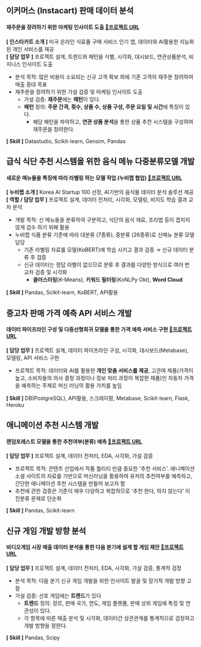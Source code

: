 ## 이커머스 (Instacart) 판매 데이터 분석
#### 재주문을 장려하기 위한 마케팅 인사이트 도출 [🔗프로젝트 URL](https://github.com/yukiya06/E-commerce_DataAnalysis)

**[ 인스타카트 소개 ]** 미국 온라인 식료품 구매 서비스 인기 앱, 데이터와 AI활용한 지능화 된 개인 서비스를 제공  
**[ 담당 업무 ]**  프로젝트 설계, 트렌드와 패턴을 식별, 시각화, 대시보드, 연관상품분석, 비지니스 인사이트 도출  
  * 분석 목적: 많은 비용이 소요되는 신규 고객 확보 외에 기존 고객의 재주문 장려하여 매출 증대 목표  
  * 재주문을 장려하기 위한 가설 검증 및 마케팅 인사이트 도출
    - 가설 검증:  **재주문**에는 **패턴**이 있다.
    - **패턴** 정의: **주문 간격, 횟수, 상품 수, 상품 구성, 주문 요일 및 시간**에 특징이 있다.
        - 해당 패턴을 파악하고, **연관 상품 분석**을 통한 상품 추천 시스템을 구성하여 재주문을 장려한다.  

**[ Skill ]** Datastudio, Scikit-learn, Gensim, Pandas  

## 급식 식단 추천 시스템을 위한 음식 메뉴 다중분류모델 개발
#### 새로운 메뉴들을 특징에 따라 라벨링 하는 모델 작업 (누비랩 협업)  [🔗프로젝트 URL](https://github.com/yukiya06/Meal_Planning_Classification)
**[ 누비랩 소개 ]**   Korea AI Startup 100 선정, AI기반의 음식물 데이터 분석 솔루션 제공  
**[ 역할 / 담당 업무 ]**  프로젝트 설계, 데이터 전처리, 시각화, 모델링, 비지도 학습 결과 교차 분석
  * 개발 목적: 신 메뉴들을 분류하여 구분하고, 식단의 음식 재료, 조리법 등이 겹치지 않게 검수 하기 위해 활용 
  * 누비랩 식품 분류 기준에 따라 대분류 (7종류), 중분류 (26종류)로 신메뉴 분류 모델 담당 
    - 기존 라벨링 자료를 모델(KoBERT)에 학습 시키고 결과 검증 → 신규 데이터 분류 후 검증 
    - 신규 데이터는 정답 라벨이 없으므로 분류 후 결과를 다양한 방식으로 여러 번 교차 검증 및 시각화
      * **클러스터링**(K-Means), **키워드 필터링**(KoNLPy Okt), **Word Cloud**

**[ Skill ]** Pandas, Scikit-learn, KoBERT, API활용

## 중고차 판매 가격 예측 API 서비스 개발
#### 데이터 파이프라인 구성 및 다중선형회귀 모델을 통한 가격 예측 서비스 구현  [🔗프로젝트 URL](https://github.com/yukiya06/UsedCar_Values)
**[ 담당 업무 ]**  프로젝트 설계, 데이터 파이프라인 구성, 시각화, 대시보드(Metabase), 모델링,  API 서비스 구현
  * 프로젝트 목적:  데이터와 AI를 활용한 **개인 맞춤 서비스를 제공**, 고관여 제품(가격이 높고, 소비자들의 의사 결정 과정이나 정보 처리 과정이 복잡한 제품)인 자동차 가격을 예측하는 주제로 머신 러닝의 활용 가치를 높임

**[ Skill ]** DB(PostgreSQL), API활용, 스크레이핑, Metabase, Scikit-learn, Flask, Heroku

## 애니메이션 추천 시스템 개발
#### 랜덤포레스트 모델을 통한 추천여부(분류) 예측 [🔗프로젝트 URL](https://github.com/yukiya06/Anime_Recommendations)
**[ 담당 업무 ]**  프로젝트 설계, 데이터 전처리, EDA, 시각화, 가설 검증
  * 프로젝트 목적:  콘텐츠 산업에서 작품 퀄리티 만큼 중요한 '추천 서비스'. 애니메이션 소셜 사이트의 자료를 기반으로 머신러닝을 활용하여 유저의 추천여부를 예측하고, 간단한 애니메이션 추천 시스템을 만들어 보고자 함
  * 추천에 관한 검증은 기준이 매우 다양하고 복잡하므로 '추천 한다, 하지 않는다' 이진분류 문제로 단순화
  
**[ Skill ]** Pandas, Scikit-learn

## 신규 게임 개발 방향 분석
#### 비디오게임 시장 매출 데이터 분석을 통한 다음 분기에 설계 할 게임 제안 [🔗프로젝트 URL](https://github.com/yukiya06/Game_DataAnalysis)
**[ 담당 업무 ]**  프로젝트 설계, 데이터 전처리, EDA, 시각화, 가설 검증, 통계적 검정
  * 분석 목적: 다음 분기 신규 게임 개발을 위한 인사이트 발굴 및 장기적 개발 방향 고찰
  * 가설 검증: 선호 게임에는 **트렌드**가 있다
    - **트렌드** 정의: 장르, 판매 국가, 연도, 게임 플랫폼, 판매 상위 게임에 특징 및 연관성이 있다.
    - 각 항목에 따른 매출 분석 및 시각화, 데이터간 상관관계를 통계적으로 검정하고 개발 방향을 정한다.

**[ Skill ]** Pandas, Scipy
